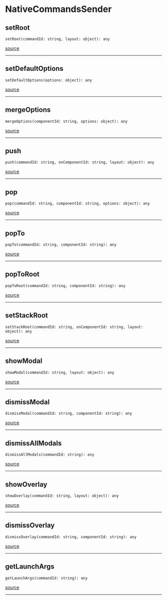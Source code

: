 # NativeCommandsSender

## setRoot

`setRoot(commandId: string, layout: object): any`

[source](https://github.com/doananh234/antd-react-admin/blob/v2/lib/src/adapters/NativeCommandsSender.ts#L9)

---

## setDefaultOptions

`setDefaultOptions(options: object): any`

[source](https://github.com/doananh234/antd-react-admin/blob/v2/lib/src/adapters/NativeCommandsSender.ts#L13)

---

## mergeOptions

`mergeOptions(componentId: string, options: object): any`

[source](https://github.com/doananh234/antd-react-admin/blob/v2/lib/src/adapters/NativeCommandsSender.ts#L17)

---

## push

`push(commandId: string, onComponentId: string, layout: object): any`

[source](https://github.com/doananh234/antd-react-admin/blob/v2/lib/src/adapters/NativeCommandsSender.ts#L21)

---

## pop

`pop(commandId: string, componentId: string, options: object): any`

[source](https://github.com/doananh234/antd-react-admin/blob/v2/lib/src/adapters/NativeCommandsSender.ts#L25)

---

## popTo

`popTo(commandId: string, componentId: string): any`

[source](https://github.com/doananh234/antd-react-admin/blob/v2/lib/src/adapters/NativeCommandsSender.ts#L29)

---

## popToRoot

`popToRoot(commandId: string, componentId: string): any`

[source](https://github.com/doananh234/antd-react-admin/blob/v2/lib/src/adapters/NativeCommandsSender.ts#L33)

---

## setStackRoot

`setStackRoot(commandId: string, onComponentId: string, layout: object): any`

[source](https://github.com/doananh234/antd-react-admin/blob/v2/lib/src/adapters/NativeCommandsSender.ts#L37)

---

## showModal

`showModal(commandId: string, layout: object): any`

[source](https://github.com/doananh234/antd-react-admin/blob/v2/lib/src/adapters/NativeCommandsSender.ts#L41)

---

## dismissModal

`dismissModal(commandId: string, componentId: string): any`

[source](https://github.com/doananh234/antd-react-admin/blob/v2/lib/src/adapters/NativeCommandsSender.ts#L45)

---

## dismissAllModals

`dismissAllModals(commandId: string): any`

[source](https://github.com/doananh234/antd-react-admin/blob/v2/lib/src/adapters/NativeCommandsSender.ts#L49)

---

## showOverlay

`showOverlay(commandId: string, layout: object): any`

[source](https://github.com/doananh234/antd-react-admin/blob/v2/lib/src/adapters/NativeCommandsSender.ts#L53)

---

## dismissOverlay

`dismissOverlay(commandId: string, componentId: string): any`

[source](https://github.com/doananh234/antd-react-admin/blob/v2/lib/src/adapters/NativeCommandsSender.ts#L57)

---

## getLaunchArgs

`getLaunchArgs(commandId: string): any`

[source](https://github.com/doananh234/antd-react-admin/blob/v2/lib/src/adapters/NativeCommandsSender.ts#L61)

---



